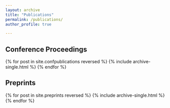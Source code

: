 ```yaml
---
layout: archive
title: "Publications"
permalink: /publications/
author_profile: true

---
```

<!--{% include base_path %}-->

<!-- 
## Journal Articles

{% for post in site.journalpubs reversed %}
  {% include archive-single.html %}
{% endfor %}
-->

## Conference Proceedings

{% for post in site.confpublications reversed %}
  {% include archive-single.html %}
{% endfor %}

## Preprints

{% for post in site.preprints reversed %}
  {% include archive-single.html %}
{% endfor %}

<!--You can also find my articles on <u><a href="https://scholar.google.com/citations?authuser=1&user=t0m62eQAAAAJ">my Google Scholar profile</a>.</u>-->
